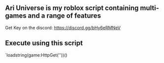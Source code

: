 ## Ari Universe is my roblox script containing multi-games and a range of features
Get Key on the discord: https://discord.gg/bHy6eRMNeV

## Execute using this script
`loadstring(game:HttpGet(''))()

